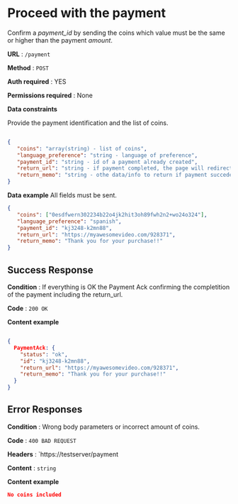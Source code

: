 # Proceed with the payment

Confirm a *payment_id* by sending the coins which value must be the same or higher than the payment *amount*.

**URL** : `/payment`

**Method** : `POST`

**Auth required** : YES

**Permissions required** : None

**Data constraints**

Provide the payment identification and the list of coins.

```json

{
   "coins": "array(string) - list of coins",
   "language_preference": "string - language of preference",
   "payment_id": "string - id of a payment already created",
   "return_url": "string - if payment completed, the page will redirect to the retur_url",
   "return_memo": "string - othe data/info to return if payment succeded"
}
```

**Data example** All fields must be sent.

```json
{
   "coins": ["0esdfwern302234b22o4jk2hit3oh89fwh2n2+wo24o324"],
   "language_preference": "spanish",
   "payment_id": "kj3248-k2mn88",
   "return_url": "https://myawesomevideo.com/928371",
   "return_memo": "Thank you for your purchase!!"
}
```

## Success Response

**Condition** : If everything is OK the Payment Ack confirming the completition of the payment including the return_url.

**Code** : `200 OK`

**Content example**

```json

{
  PaymentAck: {
    "status": "ok",
    "id": "kj3248-k2mn88",
    "return_url": "https://myawesomevideo.com/928371",
    "return_memo": "Thank you for your purchase!!"
  }
}
```

## Error Responses

**Condition** : Wrong body parameters or incorrect amount of coins.

**Code** : `400 BAD REQUEST`

**Headers** : `https://testserver/payment

**Content** : `string`

**Content example**

```json
No coins included
```
